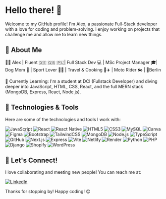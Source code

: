 # Hello there! 👋

Welcome to my GitHub profile! I'm Alex, a passionate Full-Stack developer with a love for coding and problem-solving. I enjoy working on projects that challenge me and allow me to learn new things.

## 🚀 About Me

👩‍💻 Alex | Fluent 🇩🇪 🇬🇧 🇵🇱| Full Stack Dev 💻 | MSc Project Manager 🎓| Dog Mom 🐾 | Sport Lover 🚴‍♂️ | Travel & Cooking 🍷✈️ | Moto Rider 🏍️ | 🏡Berlin

🌱 Currently Learning: I'm a student at DCI (Fullstack Developer) and diving deeper into JavaScript, HTML, CSS, React, and the full MERN stack (MongoDB, Express, React, Node.js).

## 🔧 Technologies & Tools

Here are some of the technologies and tools I work with:

![JavaScript](https://img.shields.io/badge/javascript-%23323330.svg?style=for-the-badge&logo=javascript&logoColor=%23F7DF1E) ![React](https://img.shields.io/badge/react-%2320232a.svg?style=for-the-badge&logo=react&logoColor=%2361DAFB) ![React Native](https://img.shields.io/badge/react_native-%2320232a.svg?style=for-the-badge&logo=react&logoColor=%2361DAFB) ![HTML5](https://img.shields.io/badge/html5-%23E34F26.svg?style=for-the-badge&logo=html5&logoColor=white) ![CSS3](https://img.shields.io/badge/css3-%231572B6.svg?style=for-the-badge&logo=css3&logoColor=white) ![MySQL](https://img.shields.io/badge/mysql-4479A1.svg?style=for-the-badge&logo=mysql&logoColor=white) ![Canva](https://img.shields.io/badge/Canva-%2300C4CC.svg?style=for-the-badge&logo=Canva&logoColor=white) ![Figma](https://img.shields.io/badge/figma-%23F24E1E.svg?style=for-the-badge&logo=figma&logoColor=white) ![Bootstrap](https://img.shields.io/badge/bootstrap-%238511FA.svg?style=for-the-badge&logo=bootstrap&logoColor=white) ![TailwindCSS](https://img.shields.io/badge/tailwindcss-%2338B2AC.svg?style=for-the-badge&logo=tailwind-css&logoColor=white) ![MongoDB](https://img.shields.io/badge/mongodb-%2347A248.svg?style=for-the-badge&logo=mongodb&logoColor=white) ![Node.js](https://img.shields.io/badge/node.js-%23339933.svg?style=for-the-badge&logo=node.js&logoColor=white) ![TypeScript](https://img.shields.io/badge/typescript-%233178C6.svg?style=for-the-badge&logo=typescript&logoColor=white) ![GitHub](https://img.shields.io/badge/github-%23121011.svg?style=for-the-badge&logo=github&logoColor=white) ![Next.js](https://img.shields.io/badge/next.js-%23000000.svg?style=for-the-badge&logo=next.js&logoColor=white) ![Express](https://img.shields.io/badge/express.js-%23404d59.svg?style=for-the-badge&logo=express&logoColor=white) ![Vite](https://img.shields.io/badge/vite-%23646CFF.svg?style=for-the-badge&logo=vite&logoColor=white) ![Netlify](https://img.shields.io/badge/netlify-%23000000.svg?style=for-the-badge&logo=netlify&logoColor=white) ![Render](https://img.shields.io/badge/render-%2336C5F0.svg?style=for-the-badge&logo=render&logoColor=white) ![Python](https://img.shields.io/badge/python-%2338B2AC.svg?style=for-the-badge&logo=python&logoColor=white) ![PHP](https://img.shields.io/badge/php-%23777BB4.svg?style=for-the-badge&logo=php&logoColor=white) ![Django](https://img.shields.io/badge/django-%23092E20.svg?style=for-the-badge&logo=django&logoColor=white) ![Shopify](https://img.shields.io/badge/shopify-%2331A24C.svg?style=for-the-badge&logo=shopify&logoColor=white) ![WordPress](https://img.shields.io/badge/wordpress-%232CAE69.svg?style=for-the-badge&logo=wordpress&logoColor=white) 

## 🤝 Let's Connect!

I love collaborating and meeting new people! You can reach me at:

[![LinkedIn](https://img.shields.io/badge/LinkedIn-%230077B5.svg?logo=linkedin&logoColor=white)](https://www.linkedin.com/in/aleksandra-bialas-4a1037135/)

Thanks for stopping by! Happy coding! 😊





